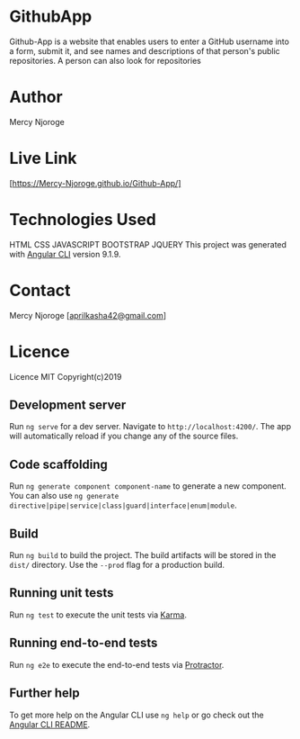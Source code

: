 # GithubApp
Github-App is a website that enables users to enter a GitHub username into a form, submit it, and see names and descriptions of that person's public repositories. A person can also look for repositories
# Author
Mercy Njoroge

# Live Link
[https://Mercy-Njoroge.github.io/Github-App/]

# Technologies Used
HTML
CSS
JAVASCRIPT
BOOTSTRAP
JQUERY
This project was generated with [Angular CLI](https://github.com/angular/angular-cli) version 9.1.9.

# Contact
Mercy Njoroge [aprilkasha42@gmail.com]

# Licence
Licence MIT Copyright(c)2019


## Development server

Run `ng serve` for a dev server. Navigate to `http://localhost:4200/`. The app will automatically reload if you change any of the source files.

## Code scaffolding

Run `ng generate component component-name` to generate a new component. You can also use `ng generate directive|pipe|service|class|guard|interface|enum|module`.

## Build

Run `ng build` to build the project. The build artifacts will be stored in the `dist/` directory. Use the `--prod` flag for a production build.

## Running unit tests

Run `ng test` to execute the unit tests via [Karma](https://karma-runner.github.io).

## Running end-to-end tests

Run `ng e2e` to execute the end-to-end tests via [Protractor](http://www.protractortest.org/).

## Further help

To get more help on the Angular CLI use `ng help` or go check out the [Angular CLI README](https://github.com/angular/angular-cli/blob/master/README.md).
